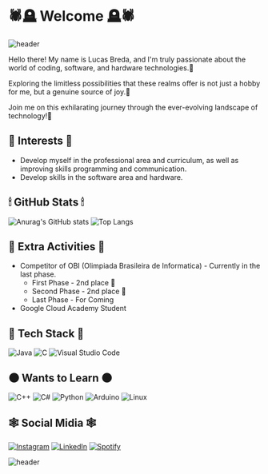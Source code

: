 # 🕷🪦 Welcome 🪦🕷

![header](https://capsule-render.vercel.app/api?type=waving&color=2b213a&section=header)

Hello there! My name is Lucas Breda, and I'm truly passionate about the world of coding, software, and hardware technologies.🌿

Exploring the limitless possibilities that these realms offer is not just a hobby for me, but a genuine source of joy.🌿

Join me on this exhilarating journey through the ever-evolving landscape of technology!🌿

## 🥀 Interests 🥀
- Develop myself in the professional area and curriculum, as well as improving skills programming and communication.
- Develop skills in the software area and hardware.

## 🕯 GitHub Stats 🕯
![Anurag's GitHub stats](https://github-readme-stats.vercel.app/api?username=god-of-wine&show_icons=true&theme=synthwave) ![Top Langs](https://github-readme-stats.vercel.app/api/top-langs/?username=god-of-wine&layout=compact&theme=synthwave)

## 🌟 Extra Activities 🌟
- Competitor of OBI (Olimpiada Brasileira de Informatica) - Currently in the last phase.
  - First Phase - 2nd place 🥈
  - Second Phase - 2nd place 🥈
  - Last Phase - For Coming
- Google Cloud Academy Student

## 🦇 Tech Stack 🦇
![Java](https://img.shields.io/badge/java-%23ED8B00.svg?style=for-the-badge&logo=openjdk&logoColor=white) ![C](https://img.shields.io/badge/c-%2300599C.svg?style=for-the-badge&logo=c&logoColor=white) ![Visual Studio Code](https://img.shields.io/badge/Visual%20Studio%20Code-0078d7.svg?style=for-the-badge&logo=visual-studio-code&logoColor=white)

## 🌑 Wants to Learn 🌑
![C++](https://img.shields.io/badge/c++-%2300599C.svg?style=for-the-badge&logo=c%2B%2B&logoColor=white) ![C#](https://img.shields.io/badge/c%23-%23239120.svg?style=for-the-badge&logo=c-sharp&logoColor=white) ![Python](https://img.shields.io/badge/python-3670A0?style=for-the-badge&logo=python&logoColor=ffdd54) ![Arduino](https://img.shields.io/badge/-Arduino-00979D?style=for-the-badge&logo=Arduino&logoColor=white) ![Linux](https://img.shields.io/badge/Linux-FCC624?style=for-the-badge&logo=linux&logoColor=black)

## 🕸 Social Midia 🕸
[![Instagram](https://img.shields.io/badge/Instagram-%23E4405F.svg?style=for-the-badge&logo=Instagram&logoColor=white)](https://www.instagram.com/breda__l/) [![LinkedIn](https://img.shields.io/badge/linkedin-%230077B5.svg?style=for-the-badge&logo=linkedin&logoColor=white)](https://www.linkedin.com/in/lucas-breda-a3b3ba269/) [![Spotify](https://img.shields.io/badge/Spotify-1ED760?style=for-the-badge&logo=spotify&logoColor=white)](https://open.spotify.com/user/2lry71nwykkw4e225o28t6xec?si=abf016acfb91444a) 

![header](https://capsule-render.vercel.app/api?type=waving&color=2b213a&section=footer)
